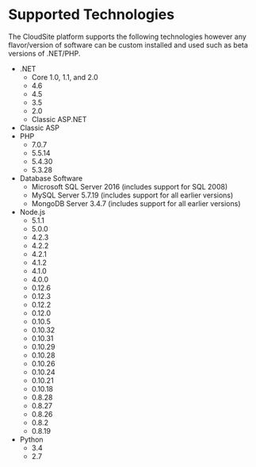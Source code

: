 # Supported Technologies

The CloudSite platform supports the following technologies however any flavor/version of software can be custom installed and used such as beta versions of .NET/PHP.

* .NET
	* Core 1.0, 1.1, and 2.0
	* 4.6
	* 4.5
	* 3.5
	* 2.0
	* Classic ASP.NET
* Classic ASP
* PHP
	* 7.0.7
	* 5.5.14
	* 5.4.30
	* 5.3.28
* Database Software
	* Microsoft SQL Server 2016 (includes support for SQL 2008)
	* MySQL Server 5.7.19 (includes support for all earlier versions)
	* MongoDB Server 3.4.7 (includes support for all earlier versions)
* Node.js
	* 5.1.1
	* 5.0.0
	* 4.2.3
	* 4.2.2
	* 4.2.1
	* 4.1.2
	* 4.1.0
	* 4.0.0
	* 0.12.6
	* 0.12.3
	* 0.12.2
	* 0.12.0
	* 0.10.5
	* 0.10.32
	* 0.10.31
	* 0.10.29
	* 0.10.28
	* 0.10.26
	* 0.10.24
	* 0.10.21
	* 0.10.18
	* 0.8.28
	* 0.8.27
	* 0.8.26
	* 0.8.2
	* 0.8.19
* Python
	* 3.4
	* 2.7
